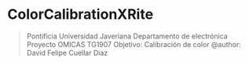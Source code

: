 # ColorCalibrationXRite 
> Pontificia Universidad Javeriana
> Departamento de electrónica
> Proyecto OMICAS
> TG1907
> Objetivo: Calibración de color
> @author: David Felipe Cuellar Diaz
